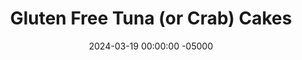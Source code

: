 ---
layout: post
title:  "Gluten Free Tuna (or Crab) Cakes"
date:   2024-03-19 00:00:00 -05000
categories: 
- Recipes
- Fish
permalink: /recipes/tuna-cakes
image: /assets/Food/Fish/Tuna Cake/tuna-cake-cover.jpg
ing: tunacake-ing
facts: tunacake-facts
Prep: 30
Rest: 30
Cook: 10
Source1: https://www.onceuponachef.com/recipes/maryland-crab-cakes-with-quick-tartar-sauce.html#tabrecipe
Source2: 
tags: 
- tuna fish
- mayo
- yogurt
- onion powder
- garlic powder
- canned
- can
- crab
- crabcake
- crab cake
- protein
- seafood
- sea food
- oldbay
- old bay
- coconut flour
- soy sauce
- gluten free
Description: I took and modified this recipe from my parents, who made crab cakes on Christmas. I really liked them, but I didn't want to pay for crab, so I wanted to try it with tuna instead. I think they turned out pretty well. They're cheap, healthy, and simple. Feel free to actually use crab too. They're gluten free too, being made with coconut flour! The nutrition facts are per cake
Instructions: 
- Prepare a 12" pan with a spray of oil<br><br>

- In a large bowl, beat the eggs, and mix with the ingredients above, from eggs to old bay<br><br>

- Drain and rinse your fish under water with a strainer and add the fish into the bowl. Make sure to check for any shells (if using crab). Mash with the back of a fork to fully incorporate the fish. Fold in the flour, and mix until just combined. The mixture should feel slightly sticky, but able to be shaped<br><br>
- <center><img src="/assets/Food/Fish/Tuna Cake/tuna-cake-3.jpg" alt="" class="instruction-image"></center><br>

- Shape the mixture into patties (about 12) and place on your pan. Cover and refrigerate the cakes for at least 30 minutes to 1 hour to set<br><br>
- <center><img src="/assets/Food/Fish/Tuna Cake/tuna-cake-4.jpg" alt="" class="instruction-image"></center><br>

- Heat your large pan over medium heat with a spray of oil. Cook the cakes for about 10 minutes until golden brown on each side. Be very careful not to break them when flipping<br><br>
- <center><img src="/assets/Food/Fish/Tuna Cake/tuna-cake-5.jpg" alt="" class="instruction-image"></center>
---